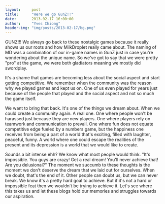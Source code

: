 ```yaml
---
layout:     post
title:      "Here we go GunZ!!"
date:       2013-02-17 16:00:00
author:     "Yves Chiong"
header-img: "img/posts/2013-02-17/bg.png"
---
```


GUNZ!!! We always go back to these nostalgic games because it really shows us our roots and how MilkDroplet really came about. The naming of MD was a combination of our in-game names in GunZ just in case you're wondering about the unique name. So we've got to say that we were pretty "pro" at the game, we were both gladiators meaning we mostly did swordplay.

It's a shame that games are becoming less about the social aspect and start getting competitive. We remember when the community was the reason why we played games and kept us on. One of us even played for years just because of the people that played and the social aspect and not so much the game itself.

We want to bring that back. It's one of the things we dream about. When we could create a community again. A real one. One where people won't be harassed just because they are new players. One where players rely on teamwork and communication to prevail. One where fun does not equate competitive edge fueled by a numbers game, but the happiness one receives from being a part of a world that's exciting, filled with laughter, peaceful, funny. A world where one could escape the realities of the present and its depression is a world that we would like to create.

Sounds a bit intense ehh? We know what most people would think. "It's impossible. You guys are crazy! Get a real dream! You'll never achieve that! Are you delusional?" The moment we succumb to these thoughts is the moment we don't deserve the dream that we laid out for ourselves. When we doubt, that's the end of it. Other people can doubt us, but we can never break. We know it's a pretty hard goal to achieve. But if it's not a hard or impossible feat then we wouldn't be trying to achieve it. Let's see where this takes us and let these blogs hold our memories and struggles towards our aspiration.